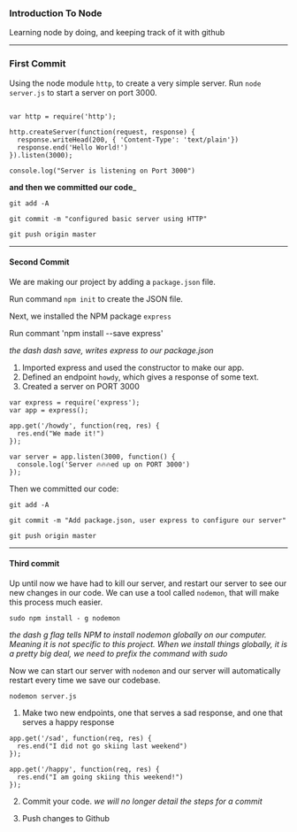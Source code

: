### Introduction To Node
Learning node by doing, and keeping track of it with github

---
### First Commit
Using the node module `http`, to create a very simple server.
Run `node server.js` to start a server on port 3000.

```

var http = require('http');

http.createServer(function(request, response) {
  response.writeHead(200, { 'Content-Type': 'text/plain'})
  response.end('Hello World!')
}).listen(3000);

console.log("Server is listening on Port 3000")
```

__and then we committed our code___

`git add -A`

`git commit -m "configured basic server using HTTP"`

`git push origin master`

----
#### Second Commit
We are making our project by adding a `package.json` file.

Run command `npm init` to create the JSON file.

Next, we installed the NPM package `express`

Run commant 'npm install --save express'

*the dash dash save, writes express to our package.json*

1) Imported express and used the constructor to make our app.
2) Defined an endpoint `howdy`, which gives a response of some text.
3) Created a server on PORT 3000

```
var express = require('express');
var app = express();

app.get('/howdy', function(req, res) {
  res.end("We made it!")
});

var server = app.listen(3000, function() {
  console.log('Server 🔥🔥🔥ed up on PORT 3000')
});
```
Then we committed our code:

`git add -A`

`git commit -m "Add package.json, user express to configure our server"`

`git push origin master`

----
#### Third commit
Up until now we have had to kill our server, and restart our server to see our new changes in our code. We can use a tool called `nodemon`, that will make this process much easier.

`sudo npm install - g nodemon`

*the dash g flag tells NPM to install nodemon globally on our computer. Meaning it is not specific to this project. When we install things globally, it is a pretty big deal, we need to prefix the command with sudo*

Now we can start our server with `nodemon` and our server will automatically restart every time we save our codebase.

`nodemon server.js`


1) Make two new endpoints, one that serves a sad response, and one that serves a happy response
```
app.get('/sad', function(req, res) {
  res.end("I did not go skiing last weekend")
});

app.get('/happy', function(req, res) {
  res.end("I am going skiing this weekend!")
});
```

2) Commit your code. *we will no longer detail the steps for a commit*

3) Push changes to Github
